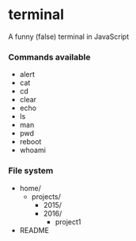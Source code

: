 # terminal
A funny (false) terminal in JavaScript


### Commands available

- alert
- cat
- cd
- clear
- echo
- ls
- man
- pwd
- reboot
- whoami


### File system

- home/
  - projects/
    - 2015/
    - 2016/
      - project1
- README